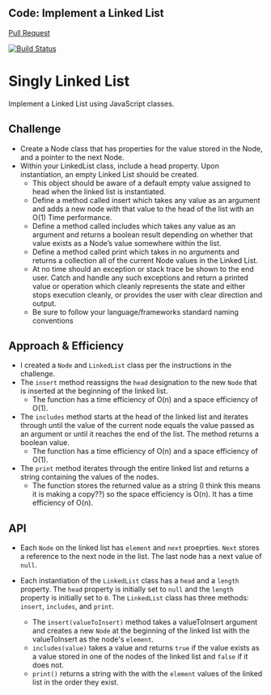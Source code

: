 ## Code: Implement a Linked List
[Pull Request](https://github.com/etrainor/data-structures-and-algorithms/pull/43)

[![Build Status](https://www.travis-ci.com/etrainor/data-structures-and-algorithms.svg?branch=master)](https://www.travis-ci.com/etrainor/data-structures-and-algorithms)

# Singly Linked List
Implement a Linked List using JavaScript classes.

## Challenge
* Create a Node class that has properties for the value stored in the Node, and a pointer to the next Node.
* Within your LinkedList class, include a head property. Upon instantiation, an empty Linked List should be created.
  * This object should be aware of a default empty value assigned to head when the linked list is instantiated.
  * Define a method called insert which takes any value as an argument and adds a new node with that value to the head of the list with an O(1) Time performance.
  * Define a method called includes which takes any value as an argument and returns a boolean result depending on whether that value exists as a Node’s value somewhere within the list.
  * Define a method called print which takes in no arguments and returns a collection all of the current Node values in the Linked List.
  * At no time should an exception or stack trace be shown to the end user. Catch and handle any such exceptions and return a printed value or operation which cleanly represents the state and either stops execution cleanly, or provides the user with clear direction and output.
  * Be sure to follow your language/frameworks standard naming conventions

## Approach & Efficiency
* I created a `Node` and `LinkedList` class per the instructions in the challenge.
* The `insert` method reassigns the `head` designation to the new `Node` that is inserted at the beginning of the linked list. 
  * The function has a time efficiency of O(n) and a space efficiency of O(1).
* The `includes` method starts at the head of the linked list and iterates through until the value of the current node equals the value passed as an argument or until it reaches the end of the list. The method returns a boolean value. 
  * The function has a time efficiency of O(n) and a space efficiency of O(1).
* The `print` method iterates through the entire linked list and returns a string containing the values of the nodes.
  * The function stores the returned value as a string (I think this means it is making a copy??) so the space efficiency is O(n). It has a time efficiency of O(n).


## API
* Each `Node` on the linked list has `element` and `next` proeprties. `Next` stores a reference to the next node in the list. The last node has a next value of `null`.
* Each instantiation of the `LinkedList` class has a `head` and a `length` property. The `head` property is initially set to `null` and the `length` property is initially set to `0`. The `LinkedList` class has three methods: `insert`, `includes`, and `print`.

  * The `insert(valueToInsert)` method takes a valueToInsert argument and creates a new `Node` at the beginning of the linked list with the valueToInsert as the node's `element`. 
  * `includes(value)` takes a value and returns `true` if the value exists as a value stored in one of the nodes of the linked list and `false` if it does not.
  * `print()` returns a string with the with the `element` values of the linked list in the order they exist.